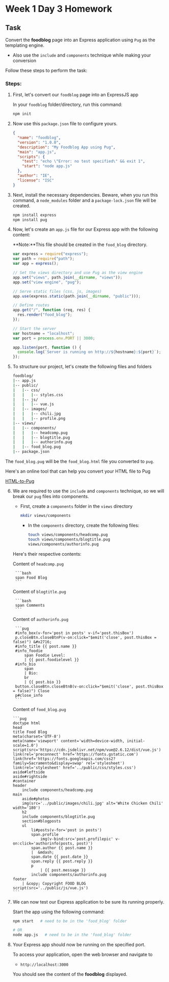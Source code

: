 # Week 1 Day 3 Homework

## Task

Convert the **foodblog** page into an Express application using `Pug` as the templating engine.

- Also use the `include` and `components` technique while making your conversion

Follow these steps to perform the task:

### Steps:

1. First, let's convert our `foodblog` page into an ExpressJS app

   In your `foodblog` folder/directory, run this command:

   ```bash
   npm init
   ```

2. Now use this `package.json` file to configure yours.

   ```json
   {
     "name": "foodblog",
     "version": "1.0.0",
     "description": "My Foodblog App using Pug",
     "main": "app.js",
     "scripts": {
       "test": "echo \"Error: no test specified\" && exit 1",
       "start": "node app.js"
     },
     "author": "IE",
     "license": "ISC"
   }
   ```

3. Next, install the necessary dependencies. Beware, when you run this command, a `node_modules` folder and a `package-lock.json` file will be created.

   ```bash
   npm install express
   npm install pug
   ```

4. Now, let's create an `app.js` file for our Express app with the following content:

   **Note:**This file should be created in the `food_blog` directory.

   ```js
   var express = require("express");
   var path = require("path");
   var app = express();

   // Set the views directory and use Pug as the view engine
   app.set("views", path.join(__dirname, "views"));
   app.set("view engine", "pug");

   // Serve static files (css, js, images)
   app.use(express.static(path.join(__dirname, "public")));

   // Define routes
   app.get("/", function (req, res) {
     res.render("food_blog");
   });

   // Start the server
   var hostname = "localhost";
   var port = process.env.PORT || 3000;

   app.listen(port, function () {
     console.log(`Server is running on http://${hostname}:${port}`);
   });
   ```

5. To structure our project, let's create the following files and folders

   ```bash
   foodblog/
   |-- app.js
   |-- public/
   |   |-- css/
   |   |   |-- styles.css
   |   |-- js/
   |   |   |-- vue.js
   |   |-- images/
   |   |   |-- chili.jpg
   |   |   |-- profile.png
   |-- views/
   |   |-- components/
   |   |   |-- headcomp.pug
   |   |   |-- blogtitle.pug
   |   |   |-- authorinfo.pug
   |   |-- food_blog.pug
   |-- package.json
   ```

The `food_blog.pug` will be the `food_blog.html` file you converted to `pug`.

Here's an online tool that can help you convert your HTML file to Pug

[HTML-to-Pug](https://html-to-pug.com/)

6.  We are required to use the `include` and `components` technique, so we will break our `pug` files into components.

    - First, create a `components` folder in the `views` directory

      ```bash
      mkdir views/components
      ```

      - In the `components` directory, create the following files:

        ```bash
        touch views/components/headcomp.pug
        touch views/components/blogtitle.pug
        views/components/authorinfo.pug
        ```

    Here's their respective contents:

    Content of `headcomp.pug`

         ```bash
         span Food Blog
         ```

    Content of `blogtitle.pug`

         ```bash
         span Comments
         ```

    Content of `authorinfo.pug`

         ```pug
         #info_box(v-for='post in posts' v-if='post.thisBox')
         p.closeBtn.closeBtnP(v-on:click="$emit('close', post.thisBox = false)") &#x2716;
         #info_title {{ post.name }}
         #info_foodie
             span Foodie Level:
             | {{ post.foodielevel }}
         #info_bio
             span
             | Bio:
             br
             | {{ post.bio }}
         button.closeBtn.closeBtnB(v-on:click="$emit('close', post.thisBox = false)") Close
         p#close_info
         ```

    Content of `food_blog.pug`

        ```pug
        doctype html
        head
        title Food Blog
        meta(charset='UTF-8')
        meta(name='viewport' content='width=device-width, initial-scale=1.0')
        script(src='https://cdn.jsdelivr.net/npm/vue@2.6.12/dist/vue.js')
        link(rel='preconnect' href='https://fonts.gstatic.com')
        link(href='https://fonts.googleapis.com/css2?family=Sacramento&display=swap' rel='stylesheet')
        link(rel='stylesheet' href='../public/css/styles.css')
        aside#leftside
        aside#rightside
        #container
        header
            include components/headcomp.pug
        main
            aside#photos
            img(src='../public/images/chili.jpg' alt='White Chicken Chili' width='180')
            h2
            include components/blogtitle.pug
            section#blogposts
            ul
                li#posts(v-for='post in posts')
                span.profile
                    img(v-bind:src='post.profilepic' v-on:click='authorinfo(posts, post)')
                span.author {{ post.name }}
                |  &mdash;
                span.date {{ post.date }}
                span.reply {{ post.reply }}
                p
                    | {{ post.message }}
                include components/authorinfo.pug
        footer
            | &copy; Copyright FOOD BLOG
        script(src='../public/js/vue.js')
        ```

7.  We can now test our Express application to be sure its running properly.

    Start the app using the following command:

    ```bash
    npm start   # need to be in the 'food_blog' folder

    # OR
    node app.js   # need to be in the 'food_blog' folder
    ```

8.  Your Express app should now be running on the specified port.

    To access your application, open the web browser and navigate to

    - `http://localhost:3000`

    You should see the content of the **foodblog** displayed.
